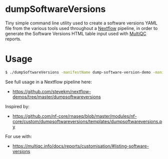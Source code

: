# dumpSoftwareVersions

Tiny simple command line utility used to create a software versions YAML file from the various tools used throughout a [Nextflow](https://www.nextflow.io/) pipeline, in order to generate the Software Versions HTML table input used with [MultiQC](https://multiqc.info/) reports.

# Usage

```bash
$ ./dumpSoftwareVersions -manifestName dump-software-version-demo -manifestVersion 1.0 -nxfVersion 23.04.1 -processLabel CUSTOM_DUMPSOFTWAREVERSIONS example/collated_versions.yml
```

See full usage in a Nextflow pipeline here:

- https://github.com/stevekm/nextflow-demos/tree/master/dumpsoftwareversions

Inspired by:

- https://github.com/nf-core/rnaseq/blob/master/modules/nf-core/custom/dumpsoftwareversions/templates/dumpsoftwareversions.py

For use with:

- https://multiqc.info/docs/reports/customisation/#listing-software-versions